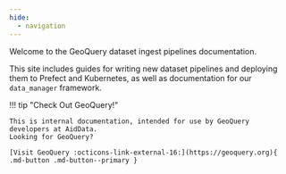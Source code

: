 ```yaml
---
hide:
  - navigation
---
```

Welcome to the GeoQuery dataset ingest pipelines documentation.

This site includes guides for writing new dataset pipelines and deploying them to Prefect and Kubernetes, as well as documentation for our `data_manager` framework.

!!! tip "Check Out GeoQuery!"

    This is internal documentation, intended for use by GeoQuery developers at AidData.
    Looking for GeoQuery?
    
    [Visit GeoQuery :octicons-link-external-16:](https://geoquery.org){ .md-button .md-button--primary }
